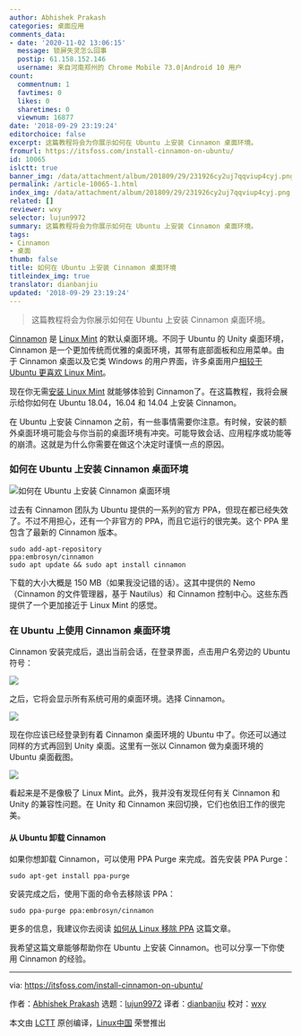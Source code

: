 ```yaml
---
author: Abhishek Prakash
categories: 桌面应用
comments_data:
- date: '2020-11-02 13:06:15'
  message: 锁屏失灵怎么回事
  postip: 61.158.152.146
  username: 来自河南郑州的 Chrome Mobile 73.0|Android 10 用户
count:
  commentnum: 1
  favtimes: 0
  likes: 0
  sharetimes: 0
  viewnum: 16877
date: '2018-09-29 23:19:24'
editorchoice: false
excerpt: 这篇教程将会为你展示如何在 Ubuntu 上安装 Cinnamon 桌面环境。
fromurl: https://itsfoss.com/install-cinnamon-on-ubuntu/
id: 10065
islctt: true
banner_img: /data/attachment/album/201809/29/231926cy2uj7qqviup4cyj.png
permalink: /article-10065-1.html
index_img: /data/attachment/album/201809/29/231926cy2uj7qqviup4cyj.png.thumb.jpg
related: []
reviewer: wxy
selector: lujun9972
summary: 这篇教程将会为你展示如何在 Ubuntu 上安装 Cinnamon 桌面环境。
tags:
- Cinnamon
- 桌面
thumb: false
title: 如何在 Ubuntu 上安装 Cinnamon 桌面环境
titleindex_img: true
translator: dianbanjiu
updated: '2018-09-29 23:19:24'
---
```



> 
> 这篇教程将会为你展示如何在 Ubuntu 上安装 Cinnamon 桌面环境。
> 
> 
> 


[Cinnamon](http://cinnamon.linuxmint.com/) 是 [Linux Mint](http://www.linuxmint.com/) 的默认桌面环境。不同于 Ubuntu 的 Unity 桌面环境，Cinnamon 是一个更加传统而优雅的桌面环境，其带有底部面板和应用菜单。由于 Cinnamon 桌面以及它类 Windows 的用户界面，许多桌面用户[相较于 Ubuntu 更喜欢 Linux Mint](https://itsfoss.com/linux-mint-vs-ubuntu/)。


现在你无需[安装 Linux Mint](https://itsfoss.com/guide-install-linux-mint-16-dual-boot-windows/) 就能够体验到 Cinnamon了。在这篇教程，我将会展示给你如何在 Ubuntu 18.04，16.04 和 14.04 上安装 Cinnamon。


在 Ubuntu 上安装 Cinnamon 之前，有一些事情需要你注意。有时候，安装的额外桌面环境可能会与你当前的桌面环境有冲突。可能导致会话、应用程序或功能等的崩溃。这就是为什么你需要在做这个决定时谨慎一点的原因。


### 如何在 Ubuntu 上安装 Cinnamon 桌面环境


![如何在 Ubuntu 上安装 Cinnamon 桌面环境](/data/attachment/album/201809/29/231926cy2uj7qqviup4cyj.png)


过去有 Cinnamon 团队为 Ubuntu 提供的一系列的官方 PPA，但现在都已经失效了。不过不用担心，还有一个非官方的 PPA，而且它运行的很完美。这个 PPA 里包含了最新的 Cinnamon 版本。



```
sudo add-apt-repository  
ppa:embrosyn/cinnamon  
sudo apt update && sudo apt install cinnamon  
```

下载的大小大概是 150 MB（如果我没记错的话）。这其中提供的 Nemo（Cinnamon 的文件管理器，基于 Nautilus）和 Cinnamon 控制中心。这些东西提供了一个更加接近于 Linux Mint 的感觉。


### 在 Ubuntu 上使用 Cinnamon 桌面环境


Cinnamon 安装完成后，退出当前会话，在登录界面，点击用户名旁边的 Ubuntu 符号：


![](/data/attachment/album/201809/29/231927awmvtpkfp0w97vl7.jpg)


之后，它将会显示所有系统可用的桌面环境。选择 Cinnamon。


![](/data/attachment/album/201809/29/231927vz8rr13zf5fh1151.jpg)


现在你应该已经登录到有着 Cinnamon 桌面环境的 Ubuntu 中了。你还可以通过同样的方式再回到 Unity 桌面。这里有一张以 Cinnamon 做为桌面环境的 Ubuntu 桌面截图。


![](/data/attachment/album/201809/29/231928dljv5il1vll1jl3b.jpg)


看起来是不是像极了 Linux Mint。此外，我并没有发现任何有关 Cinnamon 和 Unity 的兼容性问题。在 Unity 和 Cinnamon 来回切换，它们也依旧工作的很完美。


#### 从 Ubuntu 卸载 Cinnamon


如果你想卸载 Cinnamon，可以使用 PPA Purge 来完成。首先安装 PPA Purge：



```
sudo apt-get install ppa-purge
```

安装完成之后，使用下面的命令去移除该 PPA：



```
sudo ppa-purge ppa:embrosyn/cinnamon
```

更多的信息，我建议你去阅读 [如何从 Linux 移除 PPA](https://itsfoss.com/how-to-remove-or-delete-ppas-quick-tip/) 这篇文章。


我希望这篇文章能够帮助你在 Ubuntu 上安装 Cinnamon。也可以分享一下你使用 Cinnamon 的经验。




---


via: <https://itsfoss.com/install-cinnamon-on-ubuntu/>


作者：[Abhishek Prakash](https://itsfoss.com/author/abhishek/) 选题：[lujun9972](https://github.com/lujun9972) 译者：[dianbanjiu](https://github.com/dianbanjiu) 校对：[wxy](https://github.com/wxy)


本文由 [LCTT](https://github.com/LCTT/TranslateProject) 原创编译，[Linux中国](https://linux.cn/) 荣誉推出